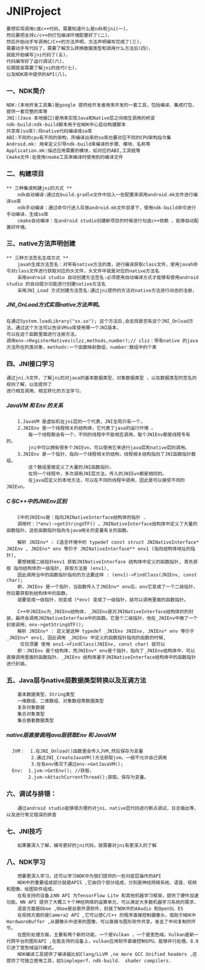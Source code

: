 # JNIProject
    要想实现调用c或c++代码，需要知道什么是ndk和jni(一)，
    然后要把支持c/c++的打包编译环境配置好了(二)，
    然后开始动手写调用C/C++的方法声明，方法声明编写完成了(三)，
    需要动手写代码了，需要了解怎么转换数据类型和调用什么方法后(四)，
    就能开始编写jni代码了(五)，
    代码编写好了运行调试(六)，
    后期提高需要了解jni的技巧(七)，
    以及NDK库中提供的API(八)。

### 一、NDK简介
    NDK:(本地开发工具集)是google 提供给开发者用来开发的一套工具，包括编译、集成打包，提供一套完整的库等
    JNI:(Java 本地接口)是用来实现Java和Native层之间相互调用的桥梁
    ndk-build:ndk-build脚本用于在NDK中心启动构建脚本
    共享库(so库):将native代码编译成so库
    ABI:不同的cpu有不同的架构，所编译出来的so库也要对应不同的CPU架构指令集
    Android.mk: 用来定义引导ndk-build来编译的步骤、模块、名称等
    Application.mk:描述应用需要的模块，如对应的ABI,工具链等
    Cmake文件:在使用cmake工具来编译时使用到的编译文件
    
### 二、构建项目
    ** 三种集成构建jni的方式 ** 
        ndk自动编译:通过在build.gradle文件中加入一些配置来调用android.mk文件进行编译so库
        ndk手动编译：通过命令行进入存放android.mk文件目录下，使用ndk-build命令进行手动编译，生成so库
        cmake自动编译：在android studio创建新项目的时候进行勾选c++依赖 ，能够自动配置好环境。
### 三、native方法声明创建
    ** 三种方法签名生成方式 **
        javah生成方法签名：对带有native方法的类，进行编译获取class文件，使用javah命令对class文件进行获取对应的头文件，头文件中就是对应的native方法名
        采用android studio 自动创建方法签名:必须使用自动编译方式才能够有使用android studio 的自动提示功能进行创建native方法名
        采用JNI_Load 方式创建方法签名:通过jni提供的方法对native方法进行动态的注册，
##### JNI_OnLoad方式实现native方法声明。  
    在通过System.loadLibrary("xx.so"); 这个方法后,会去找是否有这个JNI_Onload方法，通过这个方法可以告诉VMso库使用哪一个JNI版本，
    可以在这个函数里面进行注册方法，
    调用env->RegisterNatives(clzz,methods,number);// clzz：带有native 的java方法所在的类对象，methods:一个函数映射数组，number:数组中的个素
   
### 四、JNI接口学习
    通过jni.h文件，了解jni的对java的基本数据类型、对象数据类型 ，以及数据类型的签名的规则了解，以及提供了
    进行相互调用、相互转化的方法学习。
    
##### JavaVM 和 Env 的关系
        1.JavaVM 是虚拟机在jni层的一个代表，JNI全局只有一个，
        2.JNIEnv 是一个线程相关的结构体，它代表了java的运行环境 。
            每一个线程都会有一个，不同的线程中不能相互调用，每个JNIEnv都是线程专有的。
            jni中可以拥有很多个JNIEvn，可以使用它来进行java层和native层的调用。
        3.JNIEnv 是一个指针，指向一个线程相关的结构，线程相关结构指向了JNI函数指针数组。
            这个数组里面定义了大量的JNI函数指针。
            在同一个线程中，多次调用JNI层方法，传入的JNIEvn都是相同的。
            在java层定义的本地方法，可以在不同的线程中调用，因此是可以接受不同的JNIEvn。
            
##### C与C++中的JNIEnv区别

        C中的JNIEnv是：指向JNINativeInterface结构体的指针 .
        调用时：（*env)->getStringUTF() 。JNINativeInterface结构体中定义了大量的函数指针。这些函数指针指向与java相关的变量有关的函数。
        
        解析 JNIEnv* : C语言环境中的 typedef const struct JNINativeInterface* JNIEnv , JNIEnv* env 等价于 JNINativeInterface** env1 (指向结构体地址的指针), 
        要想根据二级指针env1 获取JNINativeInterface 结构体中定义的函数指针, 首先获取 指向结构体的一级指针, 获取方法是 (env1), 
        因此调用当中的函数指针指向的方法要这样 : (env1)->FindClass(JNIEnv, const char); 
        即，JNIEnv 是一个指针，当函数传入了JNIEnv* env后，env它变成了一个二级指针，然后要获取到结构体中的函数，
        就要变成一级指针，则变成（*env) 变成了一级指针，就可以调用里面的函数指针。    
        
        C++中JNIEnv为_JNIEnv结构体，_JNIEnv是对JNINativeInterface结构体的的封装，最终会调用JNINativeInterface中的函数。它是个二级指针，他在_JNIEnv中做了一个封装调用，env->getStringUTF();
        解析 JNIEnv* : 定义是这种 typedef _JNIEnv JNIEnv, JNIEnv* env 等价于 _JNIEnv* env1, 因此调用 _JNIEnv 中定义的函数指针指向的函数的时候,
         仅仅须要 使用 env1->FindClass(JNIEnv, const char) 就可以
        即：JNIEnv 是个结构体，而JNIEnv* env是个指针，指向了_JNIEnv结构体中，可以直接调用里面的函数指针，_JNIEnv 结构体基于JNINativeInterface结构体中的函数指针进行封装。
        
### 五、Java层与native层数据类型转换以及互调方法
        基本数据类型、String类型
        一维数组、二维数组、对象数组等数据类型
        复杂对象数据
        集合对象类型
        集合嵌套数据类型
##### native层直接调用java层获取Env 和 JavaVM
      JVM：  1.在JNI_Onload()函数里会传入JVM,然后保存为变量
             2.通过JNI_CreateJavaVM()方法获取jvm，一般不允许自己调用
             3.在有env情况下通过env->GetJavaVM();
      Env:  1.jvm->GetEnv(); //获取，
            2.jvm->AttachCurrentThread();获取。保存为变量。
### 六、调试与排错：
        通过android studio能够很方便的对jni、native层代码进行断点调试，日志输出等，以及进行常见错误的排查
   
### 七、JNI技巧
        如果要深入了解，编写更好的jni代码，就需要对jni有更深入的了解
### 八、NDK学习
        想要更深入学习，还可以学习NDK中为我们提供的一些对底层操作的API
        NDK中的重要组成部分就是APIS ,它由四个部分组成，分别是神经网络系统、语音、视频和图像、绘图软件组成。
        在有支持的设备上NN API 为TensorFlow Lite 和其他机器学习框架，提供了硬件加速功能。NN API 提供了大概三十个神经网络的运算单元，可以满足大多数机器学习系统的需求，
        语音方面是Oboe ,Oboe是谷歌开源软件，封装了NDK中的AAudio 和OpenSL ES
        在视频方面的是Camera2 API ,它可以使C/C++ 的程序直接控制摄像头，借助于NDK中HardwareBuffer ,从摄像头中进来的图像，可以直接与图形软件共享。省去了中间复制的环节。
        在图形处理方面，主要有两个新的功能，一个是Vulkan ，一个是宽色域。Vulkan是新一代跨平台的图形API ,在能支持的设备上，vulkan应用软件直接控制GPU。能够并行处理。8.0引进了宽色域运行模式。 
        NDK编译工具提供了编译器比如Clang/LLVM ,no more GCC Unified headers ,还提供了可独立使用工具，如Simpleperf、ndk-build、 shader compilers.
    